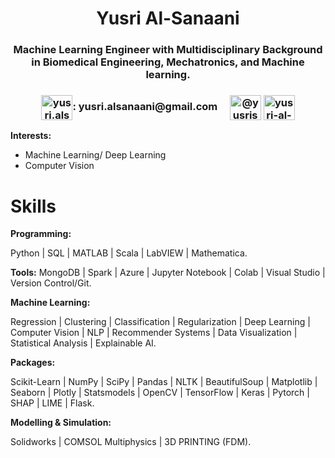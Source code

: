 <h1 align="center"> Yusri Al-Sanaani</h1>
<h3 align="center"> Machine Learning Engineer with Multidisciplinary Background in Biomedical Engineering, Mechatronics, and Machine learning.</h3>

<h3 align="center"> <img align="center" src="https://user-images.githubusercontent.com/89004966/210162517-81062526-2543-4e3e-91ee-32bd2ac4f1d0.png" alt="yusri.alsanaani@gmail.com" height="40" width="50" /></a>: yusri.alsanaani@gmail.com &nbsp; &nbsp;&nbsp;<a href="https://twitter.com/@yusrisanaani" target="blank"><img align="center" src="https://raw.githubusercontent.com/rahuldkjain/github-profile-readme-generator/master/src/images/icons/Social/twitter.svg" alt="@yusrisanaani" height="40" width="50" /></a>                             <a href="https://linkedin.com/in/yusri-al-sanaani" target="blank"><img align="center" src="https://raw.githubusercontent.com/rahuldkjain/github-profile-readme-generator/master/src/images/icons/Social/linked-in-alt.svg" alt="yusri-al-sanaani" height="40" width="50" /></a> </h3>




 

 
**Interests:**
- Machine Learning/ Deep Learning
- Computer Vision

# **Skills**

**Programming:** 

Python | SQL | MATLAB | Scala | LabVIEW | Mathematica.

**Tools:** 
MongoDB | Spark | Azure | Jupyter Notebook | Colab | Visual Studio | Version Control/Git. 

**Machine Learning:** 

Regression | Clustering | Classification | Regularization | Deep Learning | Computer Vision | NLP | Recommender Systems | Data Visualization | Statistical Analysis | Explainable AI.

**Packages:** 

Scikit-Learn | NumPy | SciPy | Pandas | NLTK | BeautifulSoup | Matplotlib | Seaborn | Plotly | Statsmodels | OpenCV | TensorFlow | Keras | Pytorch | SHAP | LIME | Flask.

**Modelling & Simulation:**

Solidworks | COMSOL Multiphysics | 3D PRINTING (FDM).

